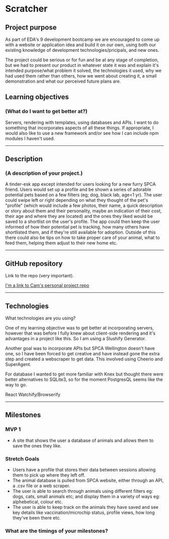 # Scratcher

## Project purpose

As part of EDA's 9 development bootcamp we are encouraged to come up with a website or application idea and build it on our own, using both our existing knowledge of development technologies/pricipals, and new ones.

The project could be serious or for fun and be at any stage of completion, but we had to present our product in whatever state it was and explain it's intended purpose/what problem it solved, the technologies it used, why we had used them rather than others, how we went about creating it, a small demonstration and what our perceived future plans are.

## Learning objectives
### (What do I want to get better at?)

Servers, rendering with templates, using databases and APIs. I want to do something that incorporates aspects of all these things. If appropriate, I would also like to use a new framework and/or see how I can include npm modules I haven't used.

___

## Description
### (A description of your project.)

A tinder-esk app except intended for users looking for a new furry SPCA friend. Users would set up a profile and be shown a series of adorable potential pets based on a few filters (eg; dog, black lab, age<1 yr). The user could swipe left or right depending on what they thought of the pet's "profile" (which would include a few photos, their name, a quick description or story about them and their personality, maybe an indication of their cost, their age and where they are located) and the ones they liked would be saved to a shortlist on the user's profile. The app could then keep the user informed of how their potential pet is tracking, how many others have shortlisted them, and if they're still available for adoption.
Outside of this there could also be tips on how to take proper care of your animal, what to feed them, helping them adjust to their new home etc.

___

## GitHub repository

Link to the repo (very important).

[I'm a link to Cam's personal project repo](https://github.com/cam-shotter/react-personal-project)

___

## Technologies

What technologies are you using?

One of my learning objective was to get better at incorporating servers, however that was before I fully knew about client-side rendering and it's advantages in a project like this. So I am using a Slushify Generator.

Another goal was to incorporate APIs but SPCA Wellington doesn't have one, so I have been forced to get creative and have instead gone the extra step and created a webscraper to get data. This involved using Cheerio and SuperAgent.

For database I wanted to get more familiar with Knex but thought there were better alternatives to SQLite3, so for the moment PostgresQL seems like the way to go.

React
Watchify/Browserify



___

## Milestones

### MVP 1
  * A site that shows the user a database of animals and allows them to save the ones they like.

### Stretch Goals
  * Users have a profile that stores their data between sessions allowing them to pick up where they left off.
  * The animal database is pulled from SPCA website, either through an API, a .csv file or a web scraper.
  * The user is able to search through animals using different filters eg: dogs, cats, small animals etc; and display them in a variety of ways eg: alphebetical, colour etc.
  * The user is able to keep track on the animals they have saved and see key details like vaccination/microchip status, profile views, how long they've been there etc.


### What are the timings of your milestones?
